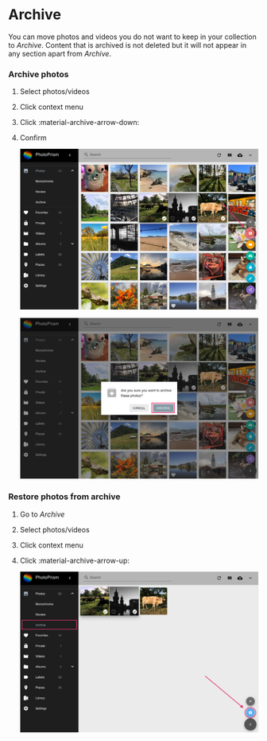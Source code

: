 # Archive #
You can move photos and videos you do not want to keep in your collection to *Archive*.
Content that is archived is not deleted but it will not appear in any section apart from *Archive*.

### Archive photos ###

1. Select photos/videos
2. Click context menu
3. Click :material-archive-arrow-down:
4. Confirm

    ![Screenshot](img/archive.png)
    
    ![Screenshot](img/confirm-archive.png)


### Restore photos from archive ###

1. Go to *Archive*
2. Select photos/videos
3. Click context menu
4. Click :material-archive-arrow-up:

    ![Screenshot](img/restore.png)

